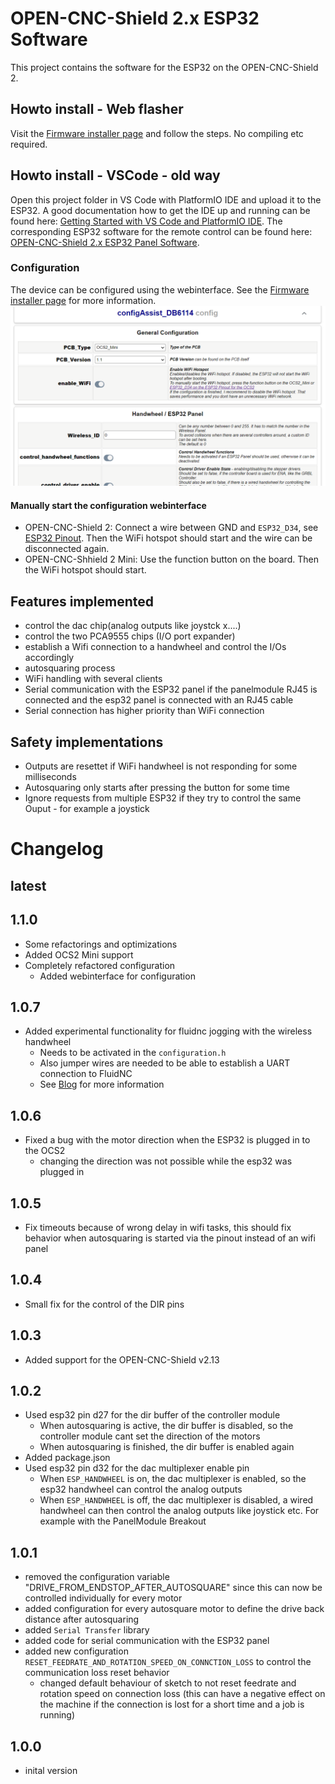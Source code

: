 # OPEN-CNC-Shield 2.x ESP32 Software

This project contains the software for the ESP32 on the OPEN-CNC-Shield 2.

## Howto install - Web flasher
Visit the [Firmware installer page](https://timo1235.github.io/ocs2.x-esp32-software/) and follow the steps. No compiling etc required.

## Howto install - VSCode - old way

Open this project folder in VS Code with PlatformIO IDE and upload it to the ESP32. A good documentation how to get the IDE up and running can be found here:
[Getting Started with VS Code and PlatformIO IDE](https://randomnerdtutorials.com/vs-code-platformio-ide-esp32-esp8266-arduino/).
The corresponding ESP32 software for the remote control can be found here: [OPEN-CNC-Shield 2.x ESP32 Panel Software](https://github.com/timo1235/-ocs2.x-esp32-panel-software-).

### Configuration

The device can be configured using the webinterface. See the [Firmware installer page](https://timo1235.github.io/ocs2.x-esp32-software/) for more information.
<img src="docs/assets/webinterface_crop.png" />

#### Manually start the configuration webinterface
- OPEN-CNC-Shield 2: Connect a wire between GND and `ESP32_D34`, see [ESP32 Pinout](https://docs.timos-werkstatt.de/open-cnc-shield-2/mainboard/anschluesse-jumper#esp32-pinout). 
Then the WiFi hotspot should start and the wire can be disconnected again.
- OPEN-CNC-Shhield 2 Mini: Use the function button on the board. Then the WiFi hotspot should start.

## Features implemented

- control the dac chip(analog outputs like joystck x....)
- control the two PCA9555 chips (I/O port expander)
- establish a Wifi connection to a handwheel and control the I/Os accordingly
- autosquaring process
- WiFi handling with several clients
- Serial communication with the ESP32 panel if the panelmodule RJ45 is connected and the esp32 panel is connected with an RJ45 cable
- Serial connection has higher priority than WiFi connection

## Safety implementations

- Outputs are resettet if WiFi handwheel is not responding for some milliseconds
- Autosquaring only starts after pressing the button for some time
- Ignore requests from multiple ESP32 if they try to control the same Ouput - for example a joystick

# Changelog

## latest

## 1.1.0
- Some refactorings and optimizations
- Added OCS2 Mini support
- Completely refactored configuration
  - Added webinterface for configuration

## 1.0.7
- Added experimental functionality for fluidnc jogging with the wireless handwheel
  - Needs to be activated in the `configuration.h`
  - Also jumper wires are needed to be able to establish a UART connection to FluidNC
  - See [Blog](https://blog.altholtmann.com/fluidnc-jogging-mit-wireless-handrad/) for more information

## 1.0.6

- Fixed a bug with the motor direction when the ESP32 is plugged in to the OCS2
  - changing the direction was not possible while the esp32 was plugged in

## 1.0.5

- Fix timeouts because of wrong delay in wifi tasks, this should fix behavior when autosquaring is started via the pinout instead of an wifi panel

## 1.0.4

- Small fix for the control of the DIR pins

## 1.0.3

- Added support for the OPEN-CNC-Shield v2.13

## 1.0.2

- Used esp32 pin d27 for the dir buffer of the controller module
  - When autosquaring is active, the dir buffer is disabled, so the controller module cant set the direction of the motors
  - When autosquaring is finished, the dir buffer is enabled again
- Added package.json
- Used esp32 pin d32 for the dac multiplexer enable pin
  - When `ESP_HANDWHEEL` is on, the dac multiplexer is enabled, so the esp32 handwheel can control the analog outputs
  - When `ESP_HANDWHEEL` is off, the dac multiplexer is disabled, a wired handwheel can then control the analog outputs like joystick etc. For example with the PanelModule Breakout

## 1.0.1

- removed the configuration variable "DRIVE_FROM_ENDSTOP_AFTER_AUTOSQUARE" since this can now be controlled individually for every motor
- added configuration for every autosquare motor to define the drive back distance after autosquaring
- added `Serial Transfer` library
- added code for serial communication with the ESP32 panel
- added new configuration `RESET_FEEDRATE_AND_ROTATION_SPEED_ON_CONNCTION_LOSS` to control the communication loss reset behavior
  - changed default behaviour of sketch to not reset feedrate and rotation speed on connection loss (this can have a negative effect on the machine if the connection is lost for a short time and a job is running)

## 1.0.0

- inital version

